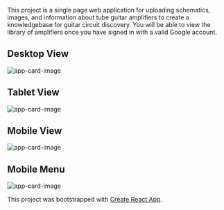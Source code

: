 
This project is a single page web application for uploading schematics, images, and information about tube guitar amplifiers to create a knowledgebase for guitar circuit discovery. You will be able to view the library of amplifiers once you have signed in with a valid Google account.
    

## Desktop View

![app-card-image](https://i.imgur.com/nrRmxK1.png)

## Tablet View

![app-card-image](https://i.imgur.com/g7Qm8rz.png)

## Mobile View

![app-card-image](https://i.imgur.com/5szWw4K.png)

## Mobile Menu

![app-card-image](https://i.imgur.com/dL0PejN.png)


This project was bootstrapped with [Create React App](https://github.com/facebook/create-react-app).
